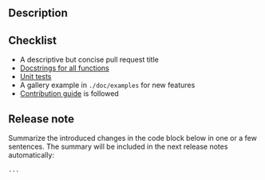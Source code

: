 ## Description

<!--
- Reference relevant issues or related pull requests with their URL / #<number>.
- Do not use AI to help write your contribution.
- Use `pre-commit` to check and format code.
-->

## Checklist

<!-- Before pull requests can be merged, they should provide: -->

- A descriptive but concise pull request title
- [Docstrings for all functions](https://github.com/numpy/numpy/blob/master/doc/example.py)
- [Unit tests](https://pol-insar.github.io/docs/dev/development/contribute.html#testing)
- A gallery example in `./doc/examples` for new features
- [Contribution guide](https://pol-insar.github.io/docs/dev/development/contribute.html) is followed

## Release note

Summarize the introduced changes in the code block below in one or a few sentences. The
summary will be included in the next release notes automatically:

```release-note
...
```
